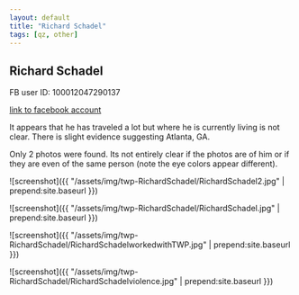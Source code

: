 ```yaml
---
layout: default
title: "Richard Schadel"
tags: [qz, other]
---
```



## Richard Schadel
FB user ID: 100012047290137[link to facebook account](https://www.facebook.com/100012047290137)It appears that he has traveled a lot but where he is currently living is not clear. There is slight evidence suggesting Atlanta, GA.Only 2 photos were found. Its not entirely clear if the photos are of him or if they are even of the same person (note the eye colors appear different).


![screenshot]({{ "/assets/img/twp-RichardSchadel/RichardSchadel2.jpg" | prepend:site.baseurl }})


![screenshot]({{ "/assets/img/twp-RichardSchadel/RichardSchadel.jpg" | prepend:site.baseurl }})


![screenshot]({{ "/assets/img/twp-RichardSchadel/RichardSchadelworkedwithTWP.jpg" | prepend:site.baseurl }})


![screenshot]({{ "/assets/img/twp-RichardSchadel/RichardSchadelviolence.jpg" | prepend:site.baseurl }})